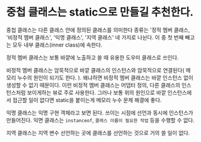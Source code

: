 # 중첩 클래스는 static으로 만들길 추천한다.

중첩 클래스는 다른 클래스 안에 정의된 클래스를 의미한다 종류는 '정적 멤버 클래스, '비정적 멤버 클래스', '익명 클래스', '지역 클래스' 네 가지로 나뉜다.
이 중 첫 번째 빼고는 모두 내부 클래스(inner class)에 속한다.

정적 멤버 클래스는 보통 바깥에 노출하고 쓸 때 유용한 도우미 클래스로 쓰인다.

비정적 멤버 클래스는 암묵적으로 바깥 클래스의 인스턴스와 암묵적으로 연결된다( 메모리 누수의 원인이 되기도 한다. ). 왜냐하면 비정적 멤버 클래스는 바깥 인스턴스 
없이 생성할 수 없기 때문이다. 이런 비정적 멤버 클래스는 어댑터 정의, 다른 클래스의 인스턴스처럼 보이게하는 뷰로 주로 사용한다. 
그러나 보통 위의 원인으로 바깥 인스턴스에서 접근할 일이 없다면 static을 붙이는게 메모리 누수 문제 해결에 좋다. 

익명 클래스는 익명 구현 객체라고 보면 된다. 쓰이는 시점에 선언과 동시에 인스턴스가 만들어진다. 익면 클래스는 `instanceof`, `클래스 이름이 필요한 작업` 등을 수행할 수 없다. 

지역 클래스는 지역 변수 선언하는 곳에 클래스를 선언하는 것으로 거의 쓸 일이 없다. 